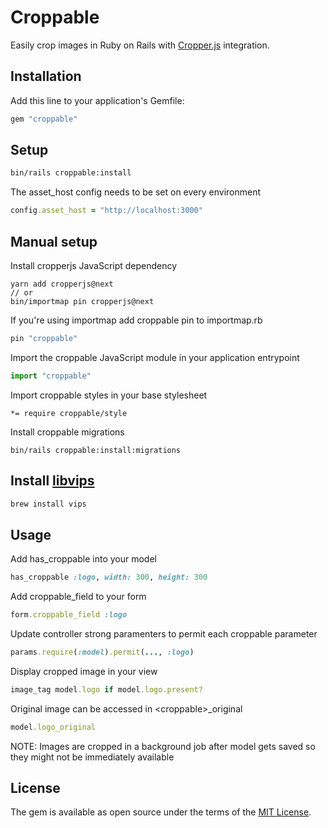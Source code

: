 # Croppable
Easily crop images in Ruby on Rails with [Cropper.js](https://fengyuanchen.github.io/cropperjs/v2/) integration.

## Installation
Add this line to your application's Gemfile:

```ruby
gem "croppable"
```

## Setup
```bash
bin/rails croppable:install
```

The asset_host config needs to be set on every environment
```ruby
config.asset_host = "http://localhost:3000"
```

## Manual setup
Install cropperjs JavaScript dependency
```
yarn add cropperjs@next
// or
bin/importmap pin cropperjs@next
```

If you're using importmap add croppable pin to importmap.rb
```ruby
pin "croppable"
```

Import the croppable JavaScript module in your application entrypoint
```js
import "croppable"
```

Import croppable styles in your base stylesheet
```
*= require croppable/style
```

Install croppable migrations
```
bin/rails croppable:install:migrations
```

## Install [libvips](https://www.libvips.org/install.html)
```bash
brew install vips
```

## Usage
Add has_croppable into your model
```ruby
has_croppable :logo, width: 300, height: 300
```

Add croppable_field to your form
```ruby
form.croppable_field :logo
```

Update controller strong paramenters to permit each croppable parameter
```ruby
params.require(:model).permit(..., :logo)
```

Display cropped image in your view
```ruby
image_tag model.logo if model.logo.present?
```

Original image can be accessed in \<croppable\>_original
```ruby
model.logo_original
```

NOTE: Images are cropped in a background job after model gets saved so they might not be immediately available

## License
The gem is available as open source under the terms of the [MIT License](https://opensource.org/licenses/MIT).
